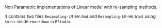 Non Parametric implementations of Linear model with re-sampling methods. 

It contains two files `Resampling-LM-HW.Rmd` and `Resampling-LM-HW.html` using `knitr` inside `rmarkdown` in `RStudio`. 
